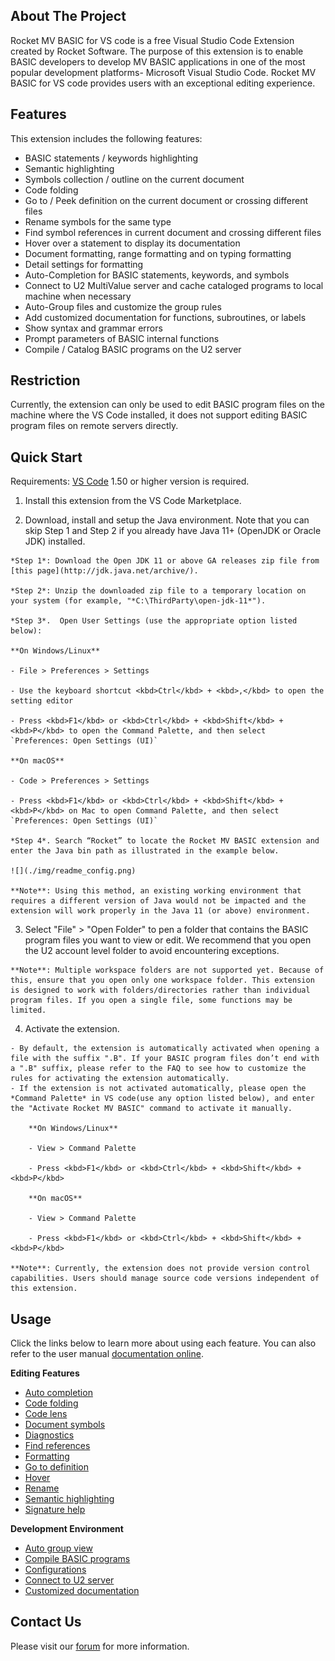 ## About The Project

Rocket MV BASIC for VS code is a free Visual Studio Code Extension created by Rocket Software. The purpose of this extension is to enable BASIC developers to develop MV BASIC applications in one of the most popular development platforms- Microsoft Visual Studio Code. Rocket MV BASIC for VS code provides users with an exceptional editing experience.

## Features

This extension includes the following features:

 - BASIC statements / keywords highlighting
 - Semantic highlighting
 - Symbols collection / outline on the current document
 - Code folding
 - Go to / Peek definition on the current document or crossing different files
 - Rename symbols for the same type
 - Find symbol references in current document and crossing different files
 - Hover over a statement to display its documentation
 - Document formatting, range formatting and on typing formatting
 - Detail settings for formatting
 - Auto-Completion for BASIC statements, keywords, and symbols
 - Connect to U2 MultiValue server and cache cataloged programs to local machine when necessary
 - Auto-Group files and customize the group rules
 - Add customized documentation for functions, subroutines, or labels
 - Show syntax and grammar errors
 - Prompt parameters of BASIC internal functions
 - Compile / Catalog BASIC programs on the U2 server

## Restriction

Currently, the extension can only be used to edit BASIC program files on the machine where the VS Code installed, it does not support editing BASIC program files on remote servers directly. 

## Quick Start

Requirements: [VS Code](https://code.visualstudio.com/) 1.50 or higher version is required.

  1. Install this extension from the VS Code Marketplace.

  2. Download, install and setup the Java environment. Note that you can skip Step 1 and Step 2 if you already have Java 11+ (OpenJDK or Oracle JDK) installed. 

	*Step 1*: Download the Open JDK 11 or above GA releases zip file from [this page](http://jdk.java.net/archive/).

	*Step 2*: Unzip the downloaded zip file to a temporary location on your system (for example, "*C:\ThirdParty\open-jdk-11*").

	*Step 3*.  Open User Settings (use the appropriate option listed below):

	**On Windows/Linux**

	- File > Preferences > Settings

	- Use the keyboard shortcut <kbd>Ctrl</kbd> + <kbd>,</kbd> to open the setting editor 

	- Press <kbd>F1</kbd> or <kbd>Ctrl</kbd> + <kbd>Shift</kbd> + <kbd>P</kbd> to open the Command Palette, and then select `Preferences: Open Settings (UI)`

	**On macOS** 

	- Code > Preferences > Settings

	- Press <kbd>F1</kbd> or <kbd>Ctrl</kbd> + <kbd>Shift</kbd> + <kbd>P</kbd> on Mac to open Command Palette, and then select `Preferences: Open Settings (UI)`

	*Step 4*. Search “Rocket” to locate the Rocket MV BASIC extension and enter the Java bin path as illustrated in the example below.
	
	![](./img/readme_config.png)

	**Note**: Using this method, an existing working environment that requires a different version of Java would not be impacted and the extension will work properly in the Java 11 (or above) environment.

  3. Select "File" > "Open Folder" to pen a folder that contains the BASIC program files you want to view or edit. We recommend that you open the U2 account level folder to avoid encountering exceptions.

	**Note**: Multiple workspace folders are not supported yet. Because of this, ensure that you open only one workspace folder. This extension is designed to work with folders/directories rather than individual program files. If you open a single file, some functions may be limited.

  4. Activate the extension.

    - By default, the extension is automatically activated when opening a file with the suffix ".B". If your BASIC program files don’t end with a ".B" suffix, please refer to the FAQ to see how to customize the rules for activating the extension automatically.
    - If the extension is not activated automatically, please open the *Command Palette* in VS code(use any option listed below), and enter the "Activate Rocket MV BASIC" command to activate it manually.  
    
        **On Windows/Linux**
    
        - View > Command Palette
    
        - Press <kbd>F1</kbd> or <kbd>Ctrl</kbd> + <kbd>Shift</kbd> + <kbd>P</kbd>
    
        **On macOS**
    
        - View > Command Palette
    
        - Press <kbd>F1</kbd> or <kbd>Ctrl</kbd> + <kbd>Shift</kbd> + <kbd>P</kbd>
    
    **Note**: Currently, the extension does not provide version control capabilities. Users should manage source code versions independent of this extension.

## Usage

Click the links below to learn more about using each feature. You can also refer to the user manual [documentation online](https://rocketsoftware.github.io/rocket-mvbasic/).

**Editing Features**

- [Auto completion](./usage/Completion.md)
- [Code folding](./usage/Folding.md)
- [Code lens](./usage/CodeLens.md)
- [Document symbols](./usage/DocumentSymbol.md)
- [Diagnostics](./usage/Diagnostics.md)
- [Find references](./usage/References.md)
- [Formatting](./usage/Formatting.md)
- [Go to definition](./usage/Definition.md)
- [Hover](./usage/Hover.md)
- [Rename](./usage/Rename.md)
- [Semantic highlighting](./usage/SemanticHighlighting.md)
- [Signature help](./usage/SignatureHelp.md)

**Development Environment**

- [Auto group view](./usage/GroupView.md)
- [Compile BASIC programs](./usage/Compile.md)
- [Configurations](./usage/Configuration.md)
- [Connect to U2 server](./usage/Connection.md)
- [Customized documentation](./usage/CustomizeDoc.md)

## Contact Us

Please visit our [forum](https://community.rocketsoftware.com/forums/multivalue?CommunityKey=521bce2e-71d5-4d32-b560-dfa95e950eb5) for more information.